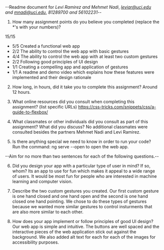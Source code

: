 --Readme document for *Levi Ramirez and Mehmet Nadi*, *leviar@uci.edu and mnadi@uci.edu*, *81289700 and 56102231*--

1. How many assignment points do you believe you completed (replace the *'s with your numbers)?

15/15
- 5/5 Created a functional web app
- 2/2 The ability to control the web app with basic gestures
- 4/4 The ability to control the web app with at least two custom gestures
- 2/2 Following good principles of UI design
- 1/1 Creating a compelling app and application of gestures
- 1/1 A readme and demo video which explains how these features were implemented and their design rationale

2. How long, in hours, did it take you to complete this assignment?
Around 12 hours.


3. What online resources did you consult when completing this assignment? (list specific URLs)
https://css-tricks.com/snippets/css/a-guide-to-flexbox/


4. What classmates or other individuals did you consult as part of this assignment? What did you discuss?
No additional classmates were consulted besides the partners Mehmet Nadi and Levi Ramirez.


5. Is there anything special we need to know in order to run your code?
Run the command: ng serve --open
to open the web app.


--Aim for no more than two sentences for each of the following questions.--


6. Did you design your app with a particular type of user in mind? If so, whom?
Its an app to use for fun which makes it appeal to a wide range of users. It would be most fun for people who are interested in machine learning and computer vision.

7. Describe the two custom gestures you created.
Our first custom gesture is one hand closed and one hand open and the second is one hand closed one hand pointing. We chose to do these types of gestures because we wanted more similar gestures to control insturments that are also more similar to each other.

8. How does your app implement or follow principles of good UI design?
Our web app is simple and intuitive. The buttons are well spaced and the interactive pieces of the web application stick out against the background. We also added alt text for each for each of the images for accessibility purposes.
